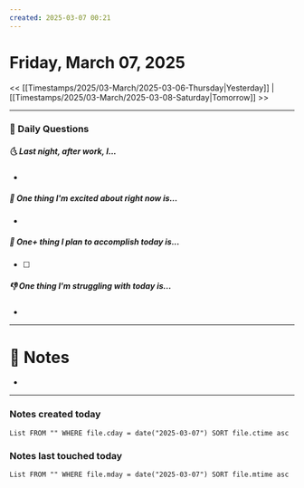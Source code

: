 ```yaml
---
created: 2025-03-07 00:21
---
```

# Friday, March 07, 2025

<< [[Timestamps/2025/03-March/2025-03-06-Thursday|Yesterday]] | [[Timestamps/2025/03-March/2025-03-08-Saturday|Tomorrow]] >>

---
### 📅 Daily Questions
##### 🌜 Last night, after work, I...
- 

##### 🙌 One thing I'm excited about right now is...
- 

##### 🚀 One+ thing I plan to accomplish today is...
- [ ] 

##### 👎 One thing I'm struggling with today is...
- 

---
# 📝 Notes
- 

---
### Notes created today
```dataview
List FROM "" WHERE file.cday = date("2025-03-07") SORT file.ctime asc
```

### Notes last touched today
```dataview
List FROM "" WHERE file.mday = date("2025-03-07") SORT file.mtime asc
```